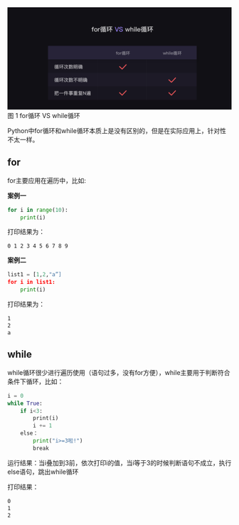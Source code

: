 <div class='img_content'>
    <img  src="../imgs/5.8.png" />
    <span>图 1 for循环 VS while循环</span>
</div>


Python中for循环和while循环本质上是没有区别的，但是在实际应用上，针对性不太一样。

## for
for主要应用在遍历中，比如:

**案例一**
```python
for i in range(10):
    print(i)
```
打印结果为：
```consle
0 1 2 3 4 5 6 7 8 9 
```
**案例二**
```python
list1 = [1,2,"a”]
for i in list1:
    print(i)
```
打印结果为：
```consle
1
2
a
```

## while

while循环很少进行遍历使用（语句过多，没有for方便），while主要用于判断符合条件下循环，比如：

```python
i = 0
while True:
    if i<3:
        print(i)
        i += 1
    else：
        print("i>=3啦!")
        break
```

运行结果：当i叠加到3前，依次打印i的值，当i等于3的时候判断语句不成立，执行else语句，跳出while循环

打印结果：

```consle
0
1
2
```